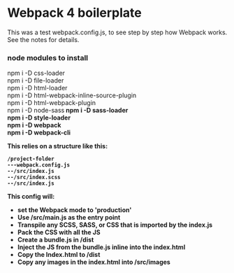 # Webpack 4 boilerplate

This was a test webpack.config.js, to see step by step how Webpack works. See the notes for details.

### node modules to install

npm i -D css-loader<br>
npm i -D file-loader<br>
npm i -D html-loader<br>
npm i -D html-webpack-inline-source-plugin<br>
npm i -D html-webpack-plugin<br>
npm i -D node-sass<b>
npm i -D sass-loader<br>
npm i -D style-loader<br>
npm i -D webpack<br>
npm i -D webpack-cli<br>

This relies on a structure like this:

```
/project-folder
---webpack.config.js
--/src/index.js
--/src/index.scss
--/src/index.js

```

This config will:

* set the Webpack mode to 'production'
* Use /src/main.js as the entry point
* Transpile any SCSS, SASS, or CSS that is imported by the index.js
* Pack the CSS with all the JS
* Create a bundle.js in /dist
* Inject the JS from the bundle.js inline into the index.html
* Copy the Index.html to /dist
* Copy any images in the index.html into /src/images



